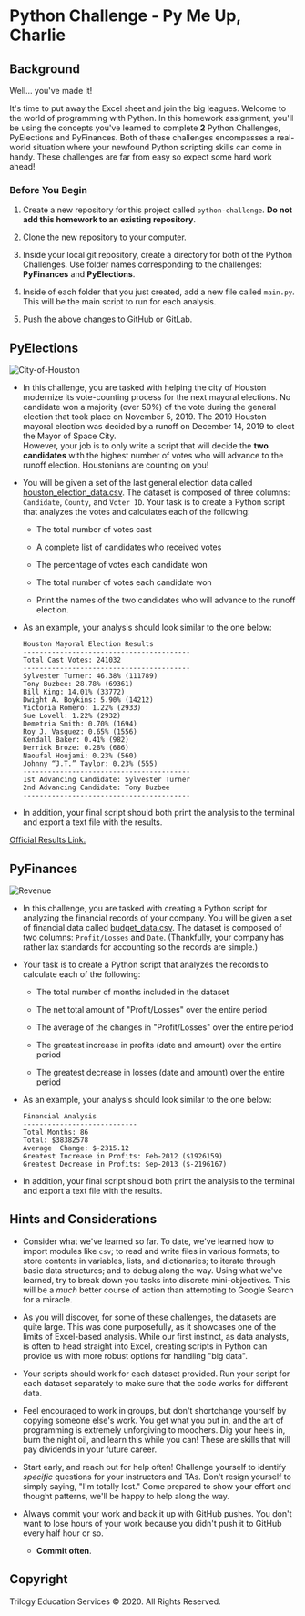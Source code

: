 # Python Challenge - Py Me Up, Charlie

## Background

Well... you've made it!

It's time to put away the Excel sheet and join the big leagues. Welcome to the world of programming with Python. In this homework assignment, you'll be using the concepts you've learned to complete **2** Python Challenges, PyElections and PyFinances. 
Both of these challenges encompasses a real-world situation where your newfound Python scripting skills can come in handy. These challenges are far from easy so expect some hard work ahead!

### Before You Begin

1. Create a new repository for this project called `python-challenge`. **Do not add this homework to an existing repository**.

2. Clone the new repository to your computer.

3. Inside your local git repository, create a directory for both of the  Python Challenges. Use folder names corresponding to the challenges: **PyFinances** and  **PyElections**.

4. Inside of each folder that you just created, add a new file called `main.py`. This will be the main script to run for each analysis.

5. Push the above changes to GitHub or GitLab.

## PyElections

![City-of-Houston](https://houstontx.gov/_siteAssets/images/rosemont-day.jpg)

* In this challenge, you are tasked with helping the city of Houston modernize its vote-counting process for the next mayoral elections. No candidate won a majority (over 50%) of the vote during the general election that took place on November 5, 2019. The 2019 Houston mayoral election was decided by a runoff on December 14, 2019 to elect the Mayor of Space City. <br>
However, your job is to only write a script that will decide the **two candidates** with the highest number of votes who will advance to the runoff election. Houstonians are counting on you!<br> 

* You will be given a set of the last general election data called [houston_election_data.csv](PyElections/Resources/houston_election_data.csv). The dataset is composed of three columns: `Candidate`, `County`, and `Voter ID`. Your task is to create a Python script that analyzes the votes and calculates each of the following:

  * The total number of votes cast

  * A complete list of candidates who received votes

  * The percentage of votes each candidate won

  * The total number of votes each candidate won

  * Print the names of the two candidates who will advance to the runoff election. 

* As an example, your analysis should look similar to the one below:

  ```text
  Houston Mayoral Election Results
  -----------------------------------------
  Total Cast Votes: 241032
  -----------------------------------------
  Sylvester Turner: 46.38% (111789)
  Tony Buzbee: 28.78% (69361)
  Bill King: 14.01% (33772)
  Dwight A. Boykins: 5.90% (14212)
  Victoria Romero: 1.22% (2933)
  Sue Lovell: 1.22% (2932)
  Demetria Smith: 0.70% (1694)
  Roy J. Vasquez: 0.65% (1556)
  Kendall Baker: 0.41% (982)
  Derrick Broze: 0.28% (686)
  Naoufal Houjami: 0.23% (560)
  Johnny “J.T.” Taylor: 0.23% (555)
  -----------------------------------------
  1st Advancing Candidate: Sylvester Turner
  2nd Advancing Candidate: Tony Buzbee
  -----------------------------------------
  ```

* In addition, your final script should both print the analysis to the terminal and export a text file with the results.

[Official Results Link.](https://www.harrisvotes.com/HISTORY/20191105/cumulative.pdf)

## PyFinances

![Revenue](Images/revenue.png)

* In this challenge, you are tasked with creating a Python script for analyzing the financial records of your company. You will be given a set of financial data called [budget_data.csv](PyFinancws/Resources/budget_data.csv). The dataset is composed of two columns: `Profit/Losses` and `Date`. (Thankfully, your company has rather lax standards for accounting so the records are simple.)

* Your task is to create a Python script that analyzes the records to calculate each of the following:

  * The total number of months included in the dataset

  * The net total amount of "Profit/Losses" over the entire period

  * The average of the changes in "Profit/Losses" over the entire period

  * The greatest increase in profits (date and amount) over the entire period

  * The greatest decrease in losses (date and amount) over the entire period

* As an example, your analysis should look similar to the one below:

  ```text
  Financial Analysis
  ----------------------------
  Total Months: 86
  Total: $38382578
  Average  Change: $-2315.12
  Greatest Increase in Profits: Feb-2012 ($1926159)
  Greatest Decrease in Profits: Sep-2013 ($-2196167)
  ```

* In addition, your final script should both print the analysis to the terminal and export a text file with the results.


## Hints and Considerations

* Consider what we've learned so far. To date, we've learned how to import modules like `csv`; to read and write files in various formats; to store contents in variables, lists, and dictionaries; to iterate through basic data structures; and to debug along the way. Using what we've learned, try to break down you tasks into discrete mini-objectives. This will be a _much_ better course of action than attempting to Google Search for a miracle.

* As you will discover, for some of these challenges, the datasets are quite large. This was done purposefully, as it showcases one of the limits of Excel-based analysis. While our first instinct, as data analysts, is often to head straight into Excel, creating scripts in Python can provide us with more robust options for handling "big data".

* Your scripts should work for each dataset provided. Run your script for each dataset separately to make sure that the code works for different data.

* Feel encouraged to work in groups, but don't shortchange yourself by copying someone else's work. You get what you put in, and the art of programming is extremely unforgiving to moochers. Dig your heels in, burn the night oil, and learn this while you can! These are skills that will pay dividends in your future career.

* Start early, and reach out for help often! Challenge yourself to identify _specific_ questions for your instructors and TAs. Don't resign yourself to simply saying, "I'm totally lost." Come prepared to show your effort and thought patterns, we'll be happy to help along the way.

* Always commit your work and back it up with GitHub pushes. You don't want to lose hours of your work because you didn't push it to GitHub every half hour or so.

  * **Commit often**.

## Copyright

Trilogy Education Services © 2020. All Rights Reserved.
